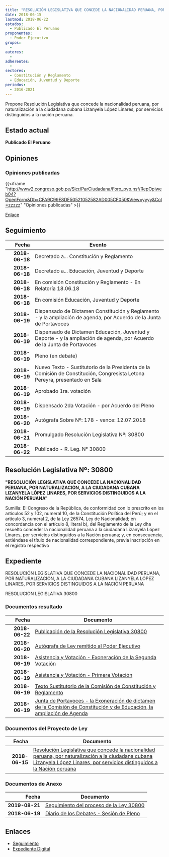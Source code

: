 ```yaml
---
title: "RESOLUCIÓN LEGISLATIVA QUE CONCEDE LA NACIONALIDAD PERUANA, POR NATURALIZACIÓN A LA CIUDADANA CUBANA LIZANYELA LÓPEZ LINARES"
date: 2018-06-15
lastmod: 2018-06-22
estados: 
  - Publicado El Peruano
proponentes: 
  - Poder Ejecutivo
grupos: 
  - 
autores: 
  - 
adherentes: 
  - 
sectores: 
  - Constitución y Reglamento
  - Educación, Juventud y Deporte
periodos: 
  - 2016-2021
---
```


Propone Resolución Legislativa que concede la nacionalidad peruana, por naturalización a la ciudadana cubana Lizanyela López Linares, por servicios distinguidos a la nación peruana.


## Estado actual

**Publicado El Peruano**

## Opiniones

### Opiniones publicadas

{{<iframe "http://www2.congreso.gob.pe/Sicr/ParCiudadana/Foro_pvp.nsf/RepOpiweb04?OpenForm&Db=CFA9C99E8DE50521052582AD005CF050&View=yyyy&Col=zzzzz" "Opiniones publicadas" >}}

[Enlace](http://www2.congreso.gob.pe/Sicr/ParCiudadana/Foro_pvp.nsf/RepOpiweb04?OpenForm&Db=CFA9C99E8DE50521052582AD005CF050&View=yyyy&Col=zzzzz)

## Seguimiento

| Fecha | Evento |
|------:|--------|
| **2018-06-18** | Decretado a... Constitución y Reglamento|
| **2018-06-18** | Decretado a... Educación, Juventud y Deporte|
| **2018-06-18** | En comisión Constitución y Reglamento - En Relatoría 18.06.18|
| **2018-06-18** | En comisión Educación, Juventud y Deporte|
| **2018-06-19** | Dispensado de Dictamen Constitución y Reglamento - y la ampliación de agenda, por Acuerdo de la Junta de Portavoces|
| **2018-06-19** | Dispensado de Dictamen Educación, Juventud y Deporte - y la ampliación de agenda, por Acuerdo de la Junta de Portavoces|
| **2018-06-19** | Pleno (en debate)|
| **2018-06-19** | Nuevo Texto - Sustitutorio de la Presidenta de la Comisión de Constitución, Congresista Letona Pereyra, presentado en Sala|
| **2018-06-19** | Aprobado 1ra. votación|
| **2018-06-19** | Dispensado 2da Votación - por Acuerdo del Pleno|
| **2018-06-20** | Autógrafa Sobre Nº: 178 - vence: 12.07.2018|
| **2018-06-21** | Promulgado Resolución Legislativa Nº: 30800|
| **2018-06-22** | Publicado - R. Leg. N° 30800|

## Resolución Legislativa Nº: 30800

**"RESOLUCIÓN LEGISLATIVA QUE CONCEDE LA NACIONALIDAD PERUANA, POR NATURALIZACIÓN, A LA CIUDADANA CUBANA LIZANYELA LÓPEZ LINARES, POR SERVICIOS DISTINGUIDOS A LA NACIÓN PERUANA"**

Sumilla: El Congreso de la República, de conformidad con lo prescrito en los artículos 52 y 102, numeral 10, de la Constitución Política del Perú; y en el artículo 3, numeral 2, de la Ley 26574, Ley de Nacionalidad; en concordancia con el artículo 8, literal b), del Reglamento de la Ley dha resuelto conceder la nacionalidad peruana a la ciudadana Lizanyela López Linares, por servicios distinguidos a la Nación peruana; y, en consecuencia, extiéndase el título de nacionalidad correspondiente, previa inscripción en el registro respectivo


## Expediente

RESOLUCIÓN LEGISLATIVA QUE CONCEDE LA NACIONALIDAD PERUANA, POR NATURALIZACIÓN, A LA CIUDADANA CUBANA LIZANYELA LÓPEZ LINARES, POR SERVICIOS DISTINGUIDOS A LA NACIÓN PERUANA

RESOLUCIÓN LEGISLATIVA 30800


### Documentos resultado

| Fecha | Documento |
|------:|--------|
| **2018-06-22** | [Publicación de la Resolución Legislativa 30800](http://www.leyes.congreso.gob.pe/Documentos/2016_2021/ADLP/Normas_Legales/30800-RLG.pdf) |
| **2018-06-20** | [Autógrafa de Ley remitido al Poder Ejecutivo](http://www.leyes.congreso.gob.pe/Documentos/2016_2021/ADLP/Texto_Aprobado/AU0303220180620.PDF) |
| **2018-06-19** | [Asistencia y Votación - Exoneración de la Segunda Votación](http://www.leyes.congreso.gob.pe/Documentos/2016_2021/Asistencia_y_Votacion/Proyectos_de_Ley/Exoneracion_de_Segunda_Votacion/ESV0303220180619.pdf) |
| **2018-06-19** | [Asistencia y Votación - Primera Votación](http://www.leyes.congreso.gob.pe/Documentos/2016_2021/Asistencia_y_Votacion/Proyectos_de_Ley/AV0303220180619.pdf) |
| **2018-06-19** | [Texto Sustitutorio de la Comisión de Constitución y Reglamento](http://www.leyes.congreso.gob.pe/Documentos/2016_2021/Texto_Sustitutorio/Proyectos_de_Ley/TS0303220180619.PDF) |
| **2018-06-19** | [Junta de Portavoces - la Exoneración de dictamen de la Comisión de Constitución y de Educación, la ampliación de Agenda](http://www.leyes.congreso.gob.pe/Documentos/2016_2021/Acuerdos/Junta_Portavoces/AJP0303220180619.pdf) |

### Documentos del Proyecto de Ley

| Fecha | Documento |
|------:|--------|
| **2018-06-15** | [Resolución Legislativa que concede la nacionalidad peruana, por naturalización a la ciudadana cubana Lizanyela López Linares, por servicios distinguidos a la Nación peruana](http://www.leyes.congreso.gob.pe/Documentos/2016_2021/Proyectos_de_Ley_y_de_Resoluciones_Legislativas/PL0303220180615.pdf) |

### Documentos de Anexo

| Fecha | Documento |
|------:|--------|
| **2019-08-21** | [Seguimiento del proceso de la Ley 30800](http://www.leyes.congreso.gob.pe/Documentos/2016_2021/Seguimiento_de_Proyectos_de_Ley/03032PL20190821.pdf) |
| **2018-06-19** | [Diario de los Debates - Sesión de Pleno](http://www.leyes.congreso.gob.pe/Documentos/2016_2021/ADLP/Diario_Debates/30800-TDD.pdf) |

## Enlaces 

- [Seguimiento](http://www2.congreso.gob.pe/Sicr/TraDocEstProc/CLProLey2016.nsf/f7fff46988ca05b1052578e100829cc7/9968485e402dfbfa052582ad005752fa?OpenDocument)
- [Expediente Digital](http://www2.congreso.gob.pe/Sicr/TraDocEstProc/CLProLey2016.nsf/f7fff46988ca05b1052578e100829cc7/9968485e402dfbfa052582ad005752fa?OpenDocument&Click=05257FB7005EB655.eb71d0cf91d8294e05256cdf006b5706/$Body/0.1C6C)
